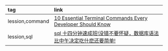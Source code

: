 |tag|link|
|:-|:-|
|lession,command|[10 Essential Terminal Commands Every Developer Should Know](https://www.trevorlasn.com/blog/10-essential-terminal-commands-every-developer-should-know)|
|lession,sql|[sql 十四分钟速成班!没错不要怀疑，数据库语法比中午决定吃什麽还要简单!](https://www.youtube.com/watch?v=G_zGBR0mQmE)|